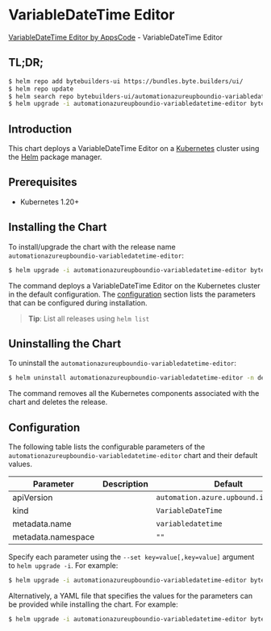 # VariableDateTime Editor

[VariableDateTime Editor by AppsCode](https://byte.builders) - VariableDateTime Editor

## TL;DR;

```bash
$ helm repo add bytebuilders-ui https://bundles.byte.builders/ui/
$ helm repo update
$ helm search repo bytebuilders-ui/automationazureupboundio-variabledatetime-editor --version=v0.4.18
$ helm upgrade -i automationazureupboundio-variabledatetime-editor bytebuilders-ui/automationazureupboundio-variabledatetime-editor -n default --create-namespace --version=v0.4.18
```

## Introduction

This chart deploys a VariableDateTime Editor on a [Kubernetes](http://kubernetes.io) cluster using the [Helm](https://helm.sh) package manager.

## Prerequisites

- Kubernetes 1.20+

## Installing the Chart

To install/upgrade the chart with the release name `automationazureupboundio-variabledatetime-editor`:

```bash
$ helm upgrade -i automationazureupboundio-variabledatetime-editor bytebuilders-ui/automationazureupboundio-variabledatetime-editor -n default --create-namespace --version=v0.4.18
```

The command deploys a VariableDateTime Editor on the Kubernetes cluster in the default configuration. The [configuration](#configuration) section lists the parameters that can be configured during installation.

> **Tip**: List all releases using `helm list`

## Uninstalling the Chart

To uninstall the `automationazureupboundio-variabledatetime-editor`:

```bash
$ helm uninstall automationazureupboundio-variabledatetime-editor -n default
```

The command removes all the Kubernetes components associated with the chart and deletes the release.

## Configuration

The following table lists the configurable parameters of the `automationazureupboundio-variabledatetime-editor` chart and their default values.

|     Parameter      | Description |                     Default                      |
|--------------------|-------------|--------------------------------------------------|
| apiVersion         |             | <code>automation.azure.upbound.io/v1beta1</code> |
| kind               |             | <code>VariableDateTime</code>                    |
| metadata.name      |             | <code>variabledatetime</code>                    |
| metadata.namespace |             | <code>""</code>                                  |


Specify each parameter using the `--set key=value[,key=value]` argument to `helm upgrade -i`. For example:

```bash
$ helm upgrade -i automationazureupboundio-variabledatetime-editor bytebuilders-ui/automationazureupboundio-variabledatetime-editor -n default --create-namespace --version=v0.4.18 --set apiVersion=automation.azure.upbound.io/v1beta1
```

Alternatively, a YAML file that specifies the values for the parameters can be provided while
installing the chart. For example:

```bash
$ helm upgrade -i automationazureupboundio-variabledatetime-editor bytebuilders-ui/automationazureupboundio-variabledatetime-editor -n default --create-namespace --version=v0.4.18 --values values.yaml
```
